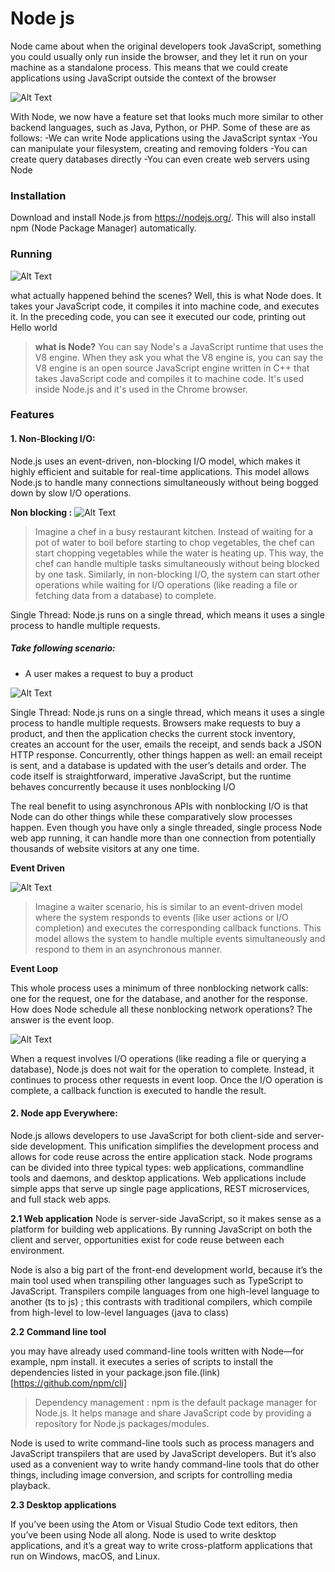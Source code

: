 # Node js #
Node came about when the original developers took JavaScript, something you could usually only run inside the browser, and they let it run on your machine as a standalone process. 
This means that we could create applications using JavaScript outside the context of the browser

![Alt Text](asset/img_3.png)

With Node, we now have a feature set that looks much more similar to other backend languages, such as Java, Python, or PHP.
Some of these are as follows:
-We can write Node applications using the JavaScript syntax
-You can manipulate your filesystem, creating and removing folders
-You can create query databases directly
-You can even create web servers using Node


### Installation ###
Download and install Node.js from https://nodejs.org/. 
This will also install npm (Node Package Manager) automatically.

### Running ###
![Alt Text](asset/img.png)

what actually happened behind the scenes? Well, this is what Node does. It takes
your JavaScript code, it compiles it into machine code, and executes it. In the preceding
code, you can see it executed our code, printing out Hello world

>**what is Node?** You can say Node's a JavaScript runtime that
uses the V8 engine. When they ask you what the V8 engine is, you can say the V8 engine is an
open source JavaScript engine written in C++ that takes JavaScript code and compiles it to machine
code. It's used inside Node.js and it's used in the Chrome browser.

### Features ###

#### 1. Non-Blocking I/O: ####
Node.js uses an event-driven, non-blocking I/O model, which makes it highly efficient and suitable for real-time applications. 
This model allows Node.js to handle many connections simultaneously without being bogged down by slow I/O operations. 

**Non blocking :**
![Alt Text](asset/non-block.gif)

>Imagine a chef in a busy restaurant kitchen. Instead of waiting for a pot of water to boil before starting to chop vegetables, the chef can start chopping vegetables while the water is heating up. This way, the chef can handle multiple tasks simultaneously without being blocked by one task. Similarly, in non-blocking I/O, the system can start other operations while waiting for I/O operations (like reading a file or fetching data from a database) to complete.

Single Thread: Node.js runs on a single thread, which means it uses a single process to handle multiple requests.

##### Take following scenario: #####
- A user makes a request to buy a product

![Alt Text](asset/img_1.png)

Single Thread: Node.js runs on a single thread, which means it uses a single process to handle multiple requests.
Browsers make requests to buy a product, and then the application checks the current stock inventory, creates an account for the user, emails the receipt, and sends back a JSON HTTP response. Concurrently, other things happen as well: an email receipt is sent, and a database is updated with the user’s details and order. The code itself is straightforward, imperative JavaScript, but the runtime behaves concurrently because it uses nonblocking I/O

The real benefit to using asynchronous APIs with nonblocking I/O is that Node can do other things while these comparatively slow processes happen. Even though you have only a single threaded, single process Node web app running, it can handle more than one connection from potentially thousands of website visitors at any one time.

**Event Driven**

![Alt Text](asset/event.png)

>Imagine a waiter scenario, his is similar to an event-driven model where the system responds to events (like user actions or I/O completion) and executes the corresponding callback functions. This model allows the system to handle multiple events simultaneously and respond to them in an asynchronous manner.

**Event Loop**

This whole process uses a minimum of three nonblocking network calls: one for the request, one for the database, and another
for the response. How does Node schedule all these nonblocking network operations?
The answer is the event loop.

![Alt Text](asset/img_2.png)

When a request involves I/O operations (like reading a file or querying a database), Node.js does not wait for the operation to complete. Instead, it continues to process other requests in event loop. Once the I/O operation is complete, a callback function is executed to handle the result.


#### 2. Node app Everywhere: ####
Node.js allows developers to use JavaScript for both client-side and server-side development. This unification simplifies the development process and allows for code reuse across the entire application stack. 
Node programs can be divided into three typical types: web applications, commandline tools and daemons, and desktop applications. Web applications include simple apps that serve up single page applications, REST microservices, and full stack web apps.

**2.1 Web application**
Node is server-side JavaScript, so it makes sense as a platform for building web applications. By running JavaScript on both the client and server, opportunities exist for code reuse between each environment.

Node is also a big part of the front-end development world, because it’s the main tool used when transpiling other languages such as TypeScript to JavaScript. 
Transpilers compile languages from one high-level language to another (ts to js) ; 
this contrasts with traditional compilers, which compile from high-level to low-level languages (java to class)

**2.2 Command line tool**

you may have already used command-line tools written with Node—for example, npm install. it executes a series of scripts to install the dependencies listed in your package.json file.(link)[https://github.com/npm/cli] 
 
> Dependency management :  npm is the default package manager for Node.js. It helps manage and share JavaScript code by providing a repository for Node.js packages/modules.

Node is used to write command-line tools such as process managers and JavaScript transpilers that are used by JavaScript developers. But it’s also used as a convenient way to write handy command-line tools that do other things, including image conversion, and scripts for controlling media playback.

**2.3 Desktop applications**

If you’ve been using the Atom or Visual Studio Code text editors, then you’ve been using Node all along.
Node is used to write desktop applications, and it’s a great way to write cross-platform applications that run on Windows, macOS, and Linux.



